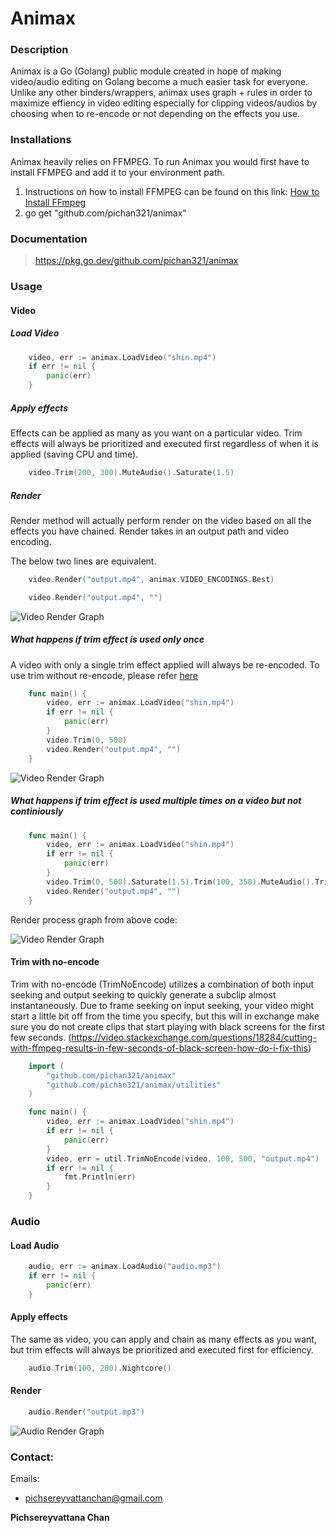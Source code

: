 # Animax 

### Description
 Animax is a Go (Golang) public module created in hope of making video/audio editing on Golang become a much easier task for everyone. Unlike any other binders/wrappers, animax uses graph + rules in order to maximize effiency in video editing especially for clipping videos/audios by choosing when to re-encode or not depending on the effects you use.
  
### Installations

Animax heavily relies on FFMPEG. To run Animax you would first have to install FFMPEG and add it to your environment path. 
1. Instructions on how to install FFMPEG can be found on this link: [How to Install FFmpeg ](https://gist.github.com/barbietunnie/47a3de3de3274956617ce092a3bc03a1)
2. go get "github.com/pichan321/animax"

### Documentation

>https://pkg.go.dev/github.com/pichan321/animax

### Usage

  #### Video

 ##### Load Video

```go
	video, err := animax.LoadVideo("shin.mp4")
	if err != nil {
		panic(err)
	}
```
##### Apply effects
Effects can be applied as many as you want on a particular video. Trim effects will always be prioritized and executed first regardless of when it is applied (saving CPU and time).

```go
	video.Trim(200, 300).MuteAudio().Saturate(1.5)
```
##### Render
Render method will actually perform render on the video based on all the effects you have chained. Render takes in an output path and video encoding. 

The below two lines are equivalent.
```go
	video.Render("output.mp4", animax.VIDEO_ENCODINGS.Best)
```

```go
	video.Render("output.mp4", "")
```

![Video Render Graph](https://i.ibb.co/8rfdWsQ/Untitled-2023-11-18-0002.png)

##### What happens if trim effect is used only once

A video with only a single trim effect applied will always be re-encoded. To use trim without re-encode, please refer [here](#trim-with-no-encode)

```go
	func main() {
		video, err := animax.LoadVideo("shin.mp4")
		if err != nil {
			panic(err)
		}
		video.Trim(0, 500)
		video.Render("output.mp4", "")
	}
```

![Video Render Graph](https://i.ibb.co/Y0c8Yfy/Reencode.png)

##### What happens if trim effect is used multiple times on a video but not continiously

```go
	func main() {
		video, err := animax.LoadVideo("shin.mp4")
		if err != nil {
			panic(err)
		}
		video.Trim(0, 500).Saturate(1.5).Trim(100, 350).MuteAudio().Trim(0, 150).CropOutTop(100)
		video.Render("output.mp4", "")
	}
```

Render process graph from above code:

![Video Render Graph](https://i.ibb.co/K50zWg8/Complex.png)

#### Trim with no-encode

Trim with no-encode (TrimNoEncode) utilizes a combination of both input seeking and output seeking to quickly generate a subclip almost instantaneously. Due to frame seeking on input seeking, your video might start a little bit off
from the time you specify, but this will in exchange make sure you do not create clips that start playing with black screens for the first few seconds.
(https://video.stackexchange.com/questions/18284/cutting-with-ffmpeg-results-in-few-seconds-of-black-screen-how-do-i-fix-this)

```go
	import (
		"github.com/pichan321/animax"
		"github.com/pichan321/animax/utilities"
	)

	func main() {
		video, err := animax.LoadVideo("shin.mp4")
		if err != nil {
			panic(err)
		}
		video, err = util.TrimNoEncode(video, 100, 500, "output.mp4")
		if err != nil {
			fmt.Println(err)
		}
	}
```


### Audio

#### Load Audio

```go
	audio, err := animax.LoadAudio("audio.mp3")
	if err != nil {
		panic(err)
	}
```

#### Apply effects
The same as video, you can apply and chain as many effects as you want, but trim effects will always be prioritized and executed first for efficiency.
  
```go
	audio.Trim(100, 200).Nightcore()
```

#### Render

```go
	audio.Render("output.mp3")
```

![Audio Render Graph](https://i.ibb.co/pdbgdwb/Audio-Render.png)

### Contact:
 
Emails:
- pichsereyvattanchan@gmail.com

**Pichsereyvattana Chan**
